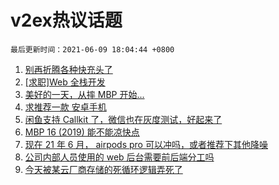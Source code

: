 # v2ex热议话题

`最后更新时间：2021-06-09 18:04:44 +0800`

1. [别再折腾各种快充头了](https://www.v2ex.com/t/782291)
1. [[求职]Web 全栈开发](https://www.v2ex.com/t/782290)
1. [美好的一天，从摔 MBP 开始...](https://www.v2ex.com/t/782320)
1. [求推荐一款 安卓手机](https://www.v2ex.com/t/782286)
1. [闲鱼支持 Callkit 了，微信也在灰度测试，好起来了](https://www.v2ex.com/t/782382)
1. [MBP 16 (2019) 能不能凉快点](https://www.v2ex.com/t/782299)
1. [现在 21 年 6 月， airpods pro 可以冲吗，或者推荐下其他降噪](https://www.v2ex.com/t/782310)
1. [公司内部人员使用的 web 后台需要前后端分工吗](https://www.v2ex.com/t/782274)
1. [今天被某云厂商存储的死循环逻辑弄死了](https://www.v2ex.com/t/782414)

